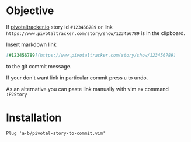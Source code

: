 # Objective

If [pivotaltracker.io](https://pivotaltracker.io) story 
id `#123456789` or 
link `https://www.pivotaltracker.com/story/show/123456789` is in the clipboard.

Insert markdown link 
```markdown
[#123456789](https://www.pivotaltracker.com/story/show/123456789)
``` 
to the git commit message.

If your don't want link in particular commit press `u` to undo.

As an alternative you can paste link manually with vim ex command `:P2Story`

# Installation

```vim
Plug 'a-b/pivotal-story-to-commit.vim'
```
